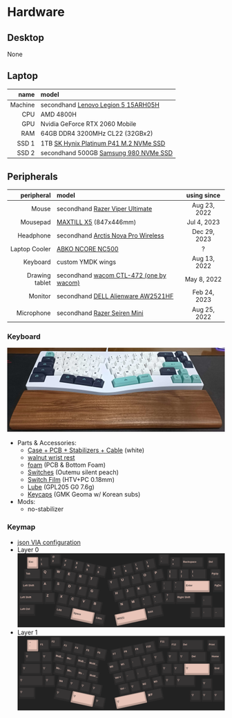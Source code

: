 # Hardware

## Desktop

None

## Laptop

|    name | model                                                                                                                                   |
| ------: | :-------------------------------------------------------------------------------------------------------------------------------------- |
| Machine | secondhand [Lenovo Legion 5 15ARH05H](https://pcsupport.lenovo.com/us/en/products/laptops-and-netbooks/legion-series/legion-5-15arh05h) |
|     CPU | AMD 4800H                                                                                                                               |
|     GPU | Nvidia GeForce RTX 2060 Mobile                                                                                                          |
|     RAM | 64GB DDR4 3200MHz CL22 (32GBx2)                                                                                                         |
|   SSD 1 | 1TB [SK Hynix Platinum P41 M.2 NVMe SSD](https://ssd.skhynix.com/platinum_p41)                                                          |
|   SSD 2 | secondhand 500GB [Samsung 980 NVMe SSD](https://semiconductor.samsung.com/consumer-storage/internal-ssd/980)                            |

## Peripherals

|     peripheral | model                                                                                                                  | using since  |
| -------------: | :--------------------------------------------------------------------------------------------------------------------- | :----------: |
|          Mouse | secondhand [Razer Viper Ultimate](https://www.razer.com/gaming-mice/razer-viper-ultimate)                              | Aug 23, 2022 |
|       Mousepad | [MAXTILL X5](https://prod.danawa.com/info/?pcode=6995089) (847x446mm)                                                  | Jul 4, 2023  |
|      Headphone | secondhand [Arctis Nova Pro Wireless](https://steelseries.com/gaming-headsets/arctis-nova-pro-wireless-pc-playstation) | Dec 29, 2023 |
|  Laptop Cooler | [ABKO NCORE NC500](http://ncore.co.kr/shop/product_item.php?ItId=2586312930)                                           |      ?       |
|       Keyboard | custom YMDK wings                                                                                                      | Aug 13, 2022 |
| Drawing tablet | secondhand [wacom CTL-472 (one by wacom)](https://www.wacom.com/en-us/products/pen-tablets/one-by-wacom)               | May 8, 2022  |
|        Monitor | secondhand [DELL Alienware AW2521HF](https://www.rtings.com/monitor/reviews/dell/alienware-aw2521hf)                   | Feb 24, 2023 |
|     Microphone | secondhand [Razer Seiren Mini](https://www.razer.com/streaming-microphones/razer-seiren-mini)                          | Aug 25, 2022 |

### Keyboard

![keyboard](./kbd.png)

- Parts & Accessories:
  - [Case + PCB + Stabilizers + Cable](https://ko.aliexpress.com/item/1005003330613995.html) (white)
  - [walnut wrist rest](https://ko.aliexpress.com/item/1005003629440348.html)
  - [foam](https://ko.aliexpress.com/item/1005004451001013.html) (PCB & Bottom Foam)
  - [Switches](https://www.aliexpress.com/item/1005003891937604.html) (Outemu silent peach)
  - [Switch Film](https://www.aliexpress.com/item/1005002885279946.html) (HTV+PC 0.18mm)
  - [Lube](https://www.aliexpress.com/item/1005002297786498.html) (GPL205 G0 7.6g)
  - [Keycaps](https://www.aliexpress.com/item/1005003834670594.html) (GMK Geoma w/ Korean subs)
- Mods:
  - no-stabilizer

### Keymap

- [json VIA configuration](./wings_hotswap.json)
- Layer 0
  ![keyboard layer 0](./kbd_layer_0.png)
- Layer 1
  ![keyboard layer 1](./kbd_layer_1.png)
